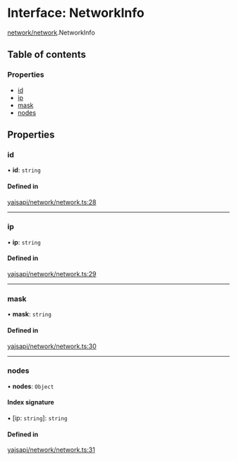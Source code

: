 # Interface: NetworkInfo

[network/network](../modules/network_network.md).NetworkInfo

## Table of contents

### Properties

- [id](network_network.NetworkInfo.md#id)
- [ip](network_network.NetworkInfo.md#ip)
- [mask](network_network.NetworkInfo.md#mask)
- [nodes](network_network.NetworkInfo.md#nodes)

## Properties

### id

• **id**: `string`

#### Defined in

[yajsapi/network/network.ts:28](https://github.com/golemfactory/yajsapi/blob/d7422f1/yajsapi/network/network.ts#L28)

___

### ip

• **ip**: `string`

#### Defined in

[yajsapi/network/network.ts:29](https://github.com/golemfactory/yajsapi/blob/d7422f1/yajsapi/network/network.ts#L29)

___

### mask

• **mask**: `string`

#### Defined in

[yajsapi/network/network.ts:30](https://github.com/golemfactory/yajsapi/blob/d7422f1/yajsapi/network/network.ts#L30)

___

### nodes

• **nodes**: `Object`

#### Index signature

▪ [ip: `string`]: `string`

#### Defined in

[yajsapi/network/network.ts:31](https://github.com/golemfactory/yajsapi/blob/d7422f1/yajsapi/network/network.ts#L31)
